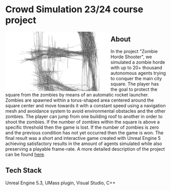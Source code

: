 # Crowd Simulation 23/24 course project

<img align="left" src="https://raw.githubusercontent.com/gianmarcopicarella/ov-assignments-uu/main/readme/draw_the_line.jpg" width="330">

## About
In the project "Zombie Horde Shooter", we simulated a zombie horde with up to 20+ thousand autonomous agents trying to conquer the main city square. The player has the goal to protect the square from the zombies by means of an automatic rocket launcher. Zombies are spawned within a torus-shaped area centered around the square center and move towards it with a constant speed using a navigation mesh and avoidance system to avoid environmental obstacles and the other zombies. The player can jump from one building roof to another in order to shoot the zombies. If the number of zombies within the square is above a specific threshold then the game is lost. If the number of zombies is zero and the previous condition has not yet occurred then the game is won. The final result was a short and interactive game created with Unreal Engine 5 achieving satisfactory results in the amount of agents simulated while also preserving a playable frame-rate. A more detailed description of the project can be found [here]([https://github.com/gianmarcopicarella/ov-assignments-uu/blob/main/velocity_vector/optimized/report.pdf](https://github.com/gianmarcopicarella/crowd-simulation/blob/main/Assignment%20Deliverables/Crowd_Simulation_Game_Report.pdf)).

## Tech Stack
Unreal Engine 5.3, UMass plugin, Visual Studio, C++
